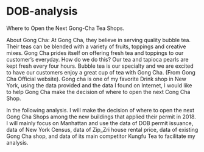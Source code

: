 # DOB-analysis
Where to Open the Next Gong-Cha Tea Shops.
      
About Gong Cha: At Gong Cha, they believe in serving quality bubble tea. Their teas can be blended with a variety of fruits, toppings and creative mixes. Gong Cha prides itself on offering fresh tea and toppings to our customer’s everyday. How do we do this? Our tea and tapioca pearls are kept fresh every four hours. Bubble tea is our specialty and we are excited to have our customers enjoy a great cup of tea with Gong Cha. (From Gong Cha Official website). Gong cha is one of my favorite Drink shop in New York, using the data provided and the data I found on Internet, I would like to help Gong Cha make the decision of where to open the next Cong Cha Shop.      
      
In the following analysis. I will make the decision of where to open the next Gong Cha Shops among the new buildings that applied their permit in 2018. I will mainly focus on Manhattan and use the data of DOB permit issuance, data of New York Census, data of Zip_Zri house rental price, data of existing Gong Cha shop, and data of its main competitor Kungfu Tea to facilitate my analysis.      
